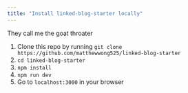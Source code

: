 ```yaml
---
title: "Install linked-blog-starter locally"
---
```

They call me the goat throater

1. Clone this repo by running `git clone https://github.com/matthewwong525/linked-blog-starter`
2. `cd linked-blog-starter`
3. `npm install`
4. `npm run dev`
5. Go to `localhost:3000` in your browser